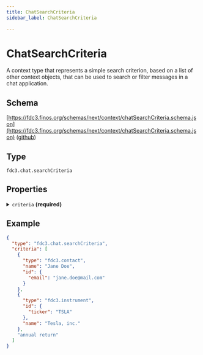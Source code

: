 ```yaml
---
title: ChatSearchCriteria
sidebar_label: ChatSearchCriteria

---
```


# ChatSearchCriteria

A context type that represents a simple search criterion, based on a list of other context objects, that can be used to search or filter messages in a chat application.

## Schema

[https://fdc3.finos.org/schemas/next/context/chatSearchCriteria.schema.json](https://fdc3.finos.org/schemas/next/context/chatSearchCriteria.schema.json) ([github](https://github.com/finos/FDC3/tree/main/schemas/context/chatSearchCriteria.schema.json))

## Type

`fdc3.chat.searchCriteria`

## Properties

<details>
  <summary><code>criteria</code> <strong>(required)</strong></summary>

**type**: `array`

<details>
  <summary><code>Items</code></summary>

  <summary><code>Search Criteria</code></summary>

**One of:**

- **type**: [Instrument](Instrument)
- **type**: [Organization](Organization)
- **type**: [Contact](Contact)
- **type**: `string`

An individual criteria against which to match chat messages, based on an FDC3 context or free-text string.




</details>

An array of criteria that should match chats returned from by a search.

⚠️ Operators (and/or/not) are not defined in `fdc3.chat.searchCriteria`. It is up to the application that processes the FDC3 Intent to choose and apply the operators between the criteria.

Empty search criteria can be supported to allow resetting of filters.

</details>

## Example

```json
{
  "type": "fdc3.chat.searchCriteria",
  "criteria": [
    {
      "type": "fdc3.contact",
      "name": "Jane Doe",
      "id": {
        "email": "jane.doe@mail.com"
      }
    },
    {
      "type": "fdc3.instrument",
      "id": {
        "ticker": "TSLA"
      },
      "name": "Tesla, inc."
    },
    "annual return"
  ]
}
```

